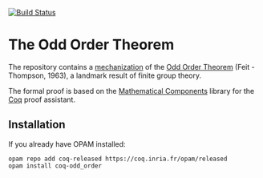 [![Build Status](https://travis-ci.org/math-comp/odd_order.svg?branch=master)](https://travis-ci.org/math-comp/odd-order)

# The Odd Order Theorem
The repository contains a [mechanization](https://hal.archives-ouvertes.fr/hal-00816699/) of 
the [Odd Order Theorem](https://en.wikipedia.org/wiki/Feit%E2%80%93Thompson_theorem) (Feit - Thompson, 1963), 
a landmark result of finite group theory.

The formal proof is based on the [Mathematical Components](https://github.com/math-comp/math-comp)
library for the [Coq](https://coq.inria.fr) proof assistant.

## Installation

If you already have OPAM installed:

```
opam repo add coq-released https://coq.inria.fr/opam/released
opam install coq-odd_order
```

